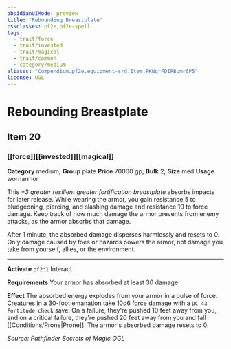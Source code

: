 ```yaml
---
obsidianUIMode: preview
title: "Rebounding Breastplate"
cssclasses: pf2e,pf2e-spell
tags:
  - trait/force
  - trait/invested
  - trait/magical
  - trait/common
  - category/medium
aliases: "Compendium.pf2e.equipment-srd.Item.FKNgrFDIRBumr6P5"
license: OGL
---
```

# Rebounding Breastplate
## Item 20
### [[force]][[invested]][[magical]]

**Category** medium; **Group** plate
**Price** 70000 gp; 
**Bulk** 2; **Size** med
**Usage** wornarmor

This _+3 greater resilient greater fortification breastplate_ absorbs impacts for later release. While wearing the armor, you gain resistance 5 to bludgeoning, piercing, and slashing damage and resistance 10 to force damage. Keep track of how much damage the armor prevents from enemy attacks, as the armor absorbs that damage.

After 1 minute, the absorbed damage disperses harmlessly and resets to 0. Only damage caused by foes or hazards powers the armor, not damage you take from yourself, allies, or the environment.

* * *

**Activate** `pf2:1` Interact

**Requirements** Your armor has absorbed at least 30 damage

**Effect** The absorbed energy explodes from your armor in a pulse of force. Creatures in a 30-foot emanation take 10d6 force damage with a `DC 43 Fortitude check` save. On a failure, they're pushed 10 feet away from you, and on a critical failure, they're pushed 20 feet away from you and fall [[Conditions/Prone|Prone]]. The armor's absorbed damage resets to 0.

*Source: Pathfinder Secrets of Magic*
*OGL*